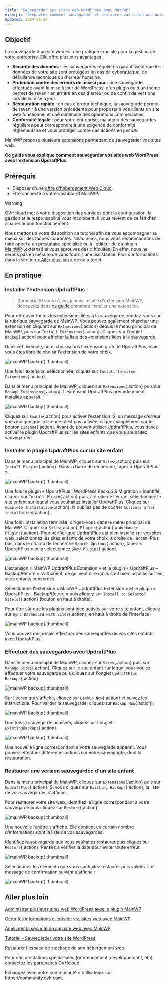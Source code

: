 ```yaml
---
title: "Sauvegarder ses sites web WordPress avec MainWP"
excerpt: "Découvrez comment sauvegarder et restaurer vos sites web WordPress avec MainWP"
updated: 2024-01-24
---
```


## Objectif

La sauvegarde d'un site web est une pratique cruciale pour la gestion de votre entreprise. Elle offre plusieurs avantages :

- **Sécurité des données** : les sauvegardes régulières garantissent que les données de votre site sont protégées en cas de cyberattaque, de défaillance technique ou d'erreur humaine.
- **Protection contre des erreurs de mise à jour** : une sauvegarde effectuée avant la mise à jour de WordPress, d'un plugin ou d'un thème permet de revenir en arrière en cas d'erreur ou de conflit de versions lors de la mise à jour.
- **Restauration rapide** : en cas d'erreur technique, la sauvegarde permet de revenir à une version précédente pour proposer à vos clients un site web fonctionnel et une continuité des opérations commerciales.
- **Conformité légale** : pour votre entreprise, maintenir des sauvegardes régulières peut correspondre à une exigence de conformité réglementaire et vous protéger contre des actions en justice.

MainWP propose plusieurs extensions permettant de sauvegarder vos sites web.

**Ce guide vous explique comment sauvegarder vos sites web WordPress avec l'extension UpdraftPlus.**

## Prérequis

- Disposer d'une [offre d'hébergement Web Cloud](hosting.).
- Être connecté à votre dashboard MainWP.

> [!warning]
>
> OVHcloud met à votre disposition des services dont la configuration, la gestion et la responsabilité vous incombent. Il vous revient de ce fait d'en assurer le bon fonctionnement.
> 
> Nous mettons à votre disposition ce tutoriel afin de vous accompagner au mieux sur des tâches courantes. Néanmoins, nous vous recommandons de faire appel à un [prestataire spécialisé](partner.) ou à [l'éditeur du du plugin MainWP](https://mainwp.com/support/){.external} si vous éprouvez des difficultés. En effet, nous ne serons pas en mesure de vous fournir une assistance. Plus d'informations dans la section [« Aller plus loin »](mainwp-backup_#go-further.) de ce tutoriel.
>

## En pratique

### Installer l'extension UpdraftPlus

> [!primary]
> Si vous n'avez jamais installé d'extension MainWP, découvrez dans [ce guide](mainwp_general1.) comment installer une extension.
>

Pour retrouver toutes les extensions liées à la sauvegarde, rendez-vous sur la rubrique [sauvegarde](https://mainwp.com/mainwp-extensions/extension-category/backup/) de MainWP. Vous pouvez également chercher une extension en cliquant sur `Extensions`{.action} depuis le menu principal de MainWP, puis sur `Install Extensions`{.action}. Cliquez sur l'onglet `Backup`{.action} pour afficher la liste des extensions liées à la sauvegarde.

Dans cet exemple, nous choisissons l'extension gratuite UpdraftPlus, mais vous êtes libre de choisir l'extension de votre choix.

![mainWP backup](install_updraftPlus.png){.thumbnail}

Une fois l'extension sélectionnée, cliquez sur `Install Selected Extensions`{.action}.

Dans le menu principal de MainWP, cliquez sur `Extensions`{.action} puis sur `Manage Extensions`{.action}. L'extension UpdraftPlus précédemment installée apparaît.

![mainWP backup](extensions_dashboard_updraftPlus.png){.thumbnail}

Cliquez sur `Enable`{.action} pour activer l'extension. Si un message d'erreur vous indique que la licence n'est pas activée, cliquez simplement sur le bouton `License`{.action}. Avant de pouvoir utiliser UpdraftPlus, vous devez activer le plugin UpdraftPlus sur les sites enfants que vous souhaitez sauvegarder.

### Installer le plugin UpdraftPlus sur un site enfant

Dans le menu principal de MainWP, cliquez sur `Sites`{.action} puis sur `Install Plugins`{.action}. Dans la barre de recherche, tapez « UpdraftPlus ».

![mainWP backup](search_updraftplus.png){.thumbnail}

Une fois le plugin « UpdraftPlus : WordPress Backup & Migration » identifié, cliquez sur `Install Plugin`{.action} puis, à droite de l'écran, sélectionnez le site enfant sur lequel vous souhaitez installer UpdraftPlus. Cliquez sur `Complete Installation`{.action}. N'oubliez pas de cocher `Activate after installation`{.action}.

Une fois l'installation terminée, dirigez-vous dans le menu principal de MainWP. Cliquez sur `Sites`{.action}, `Plugins`{.action} puis `Manage Plugins`{.action}. Pour vérifier que UpdraftPlus est bien installé sur vos sites web, sélectionnez les sites enfants de votre choix, à droite de l'écran. Plus bas, dans le champ de recherche `Search Options`{.action}, tapez « UpdraftPlus » puis sélectionnez `Show Plugins`{.action}.

![mainWP backup](show_plugins.png){.thumbnail}

L'extension « MainWP UpdraftPlus Extension » et le plugin « UpdraftPlus – Backup/Retore » s'affichent, ce qui veut dire qu'ils sont bien installés sur les sites enfants concernés.

Sélectionnez l'extension « MainWP UpdraftPlus Extension » et le plugin « UpdraftPlus – Backup/Retore » puis cliquez sur `Install to Selected Site(s)`{.action} (bouton en haut à droite).

Pour être sûr que les plugins sont bien activés sur votre site enfant, cliquez sur `Sync Dashboard with Sites`{.action}, en haut à droite de l'interface.

![mainWP backup](sync_dashboard_sites.png){.thumbnail}

Vous pouvez désormais effectuer des sauvegardes de vos sites enfants avec UpdraftPlus.

### Effectuer des sauvegardes avec UpdraftPlus

Dans le menu principal de MainWP, cliquez sur `Sites`{.action} puis sur `Manage Sites`{.action}. Cliquez sur le site enfant sur lequel vous voulez effectuer votre sauvegarde puis cliquez sur l'onglet `UpdraftPlus Backups`{.action}.

![mainWP backup](tab_updraftPlus.png){.thumbnail}

Sur l'écran qui s'affiche, cliquez sur `Backup Now`{.action} et suivez les instructions. Pour valider la sauvegarde, cliquez sur `Backup Now`{.action}.

![mainWP backup](backup_now.png){.thumbnail}

Une fois la sauvegarde achevée, cliquez sur l'onglet `ExistingBackups`{.action}.

![mainWP backup](existing_backup.png){.thumbnail}

Une nouvelle ligne correspondant à votre sauvegarde apparait. Vous pouvez effectuer différentes actions sur votre sauvegarde, dont la restauration.

### Restaurer une version sauvegardée d'un site enfant

Dans le menu principal de MainWP, cliquez sur `Extensions`{.action} puis sur `UpdraftPlus`{.action}. Si vous cliquez sur `Existing Backups`{.action}, la liste de vos sauvegardes s'affiche.

Pour restaurer votre site web, identifiez la ligne correspondant à votre sauvegarde puis cliquez sur `Restore`{.action}.

![mainWP backup](restore_backup_line.png){.thumbnail}

Une nouvelle fenêtre s'affiche. Elle contient un certain nombre d'informations dont la liste de vos sauvegardes.

Identifiez la sauvegarde que vous souhaitez restaurer puis cliquez sur `Restore`{.action}. Pensez à vérifier la date pour éviter toute erreur.

![mainWP backup](restoration_message.png){.thumbnail}

Sélectionnez les éléments que vous souhaitez restaurer puis validez. Le message de confirmation suivant s'affiche :

![mainWP backup](restoration_success.png){.thumbnail}

## Aller plus loin <a name="go-further"></a>

[Administrer plusieurs sites web WordPress avec le plugin MainWP](mainwp_general1.)

[Gérer les informations clients de vos sites web avec MainWP](mainwp-client-management1.)

[Améliorer la sécurité de son site web avec MainWP](mainwp-security1.)

[Tutoriel - Sauvegarder votre site WordPress](how_to_backup_your_wordpress1.)

[Restaurer l'espace de stockage de son hébergement web](ftp_save_and_backup1.)

Pour des prestations spécialisées (référencement, développement, etc), contactez les [partenaires OVHcloud](partner.).

Échangez avec notre communauté d'utilisateurs sur <https://community.ovh.com>.